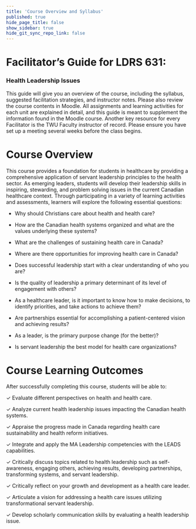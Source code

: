 ```yaml
---
title: 'Course Overview and Syllabus'
published: true
hide_page_title: false
show_sidebar: true
hide_git_sync_repo_link: false
---
```


# Facilitator’s Guide for LDRS 631:  

### Health Leadership Issues

This guide will give you an overview of the course, including the syllabus, suggested facilitation strategies, and instructor notes. Please also review the course contents in Moodle. All assignments and learning activities for each unit are explained in detail, and this guide is meant to supplement the information found in the Moodle course. Another key resource for every Facilitator is the TWU Faculty instructor of record. Please ensure you have set up a meeting several weeks before the class begins.

# Course Overview

This course provides a foundation for students in healthcare by providing a comprehensive application of servant leadership principles to the health sector. As emerging leaders, students will develop their leadership skills in inspiring, stewarding, and problem solving issues in the current Canadian healthcare context. Through participating in a variety of learning activities and assessments, learners will explore the following essential questions:

  - Why should Christians care about health and health care?

  - How are the Canadian health systems organized and what are the values underlying these systems?

  - What are the challenges of sustaining health care in Canada?

  - Where are there opportunities for improving health care in Canada?

  - Does successful leadership start with a clear understanding of who you are?

  - Is the quality of leadership a primary determinant of its level of engagement with others?

  - As a healthcare leader, is it important to know how to make decisions, to identify priorities, and take actions to achieve them?

  - Are partnerships essential for accomplishing a patient-centered vision and achieving results?

  - As a leader, is the primary purpose change (for the better)?

  - Is servant leadership the best model for health care organizations?

    

# Course Learning Outcomes

After successfully completing this course, students will be able to:

✓ Evaluate different perspectives on health and health care.

✓ Analyze current health leadership issues impacting the Canadian health systems.

✓ Appraise the progress made in Canada regarding health care sustainability and health reform initiatives.

✓ Integrate and apply the MA Leadership competencies with the LEADS capabilities.

✓ Critically discuss topics related to health leadership such as self-awareness, engaging others, achieving results, developing partnerships, transforming systems, and servant leadership.

✓ Critically reflect on your growth and development as a health care leader.

✓ Articulate a vision for addressing a health care issues utilizing transformational servant leadership.

✓ Develop scholarly communication skills by evaluating a health leadership issue.

